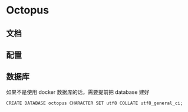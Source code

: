 # Octopus

## 文档

## 配置


## 数据库
如果不是使用 docker 数据库的话，需要提前把 database 建好
``` mysql
CREATE DATABASE octopus CHARACTER SET utf8 COLLATE utf8_general_ci;
```
